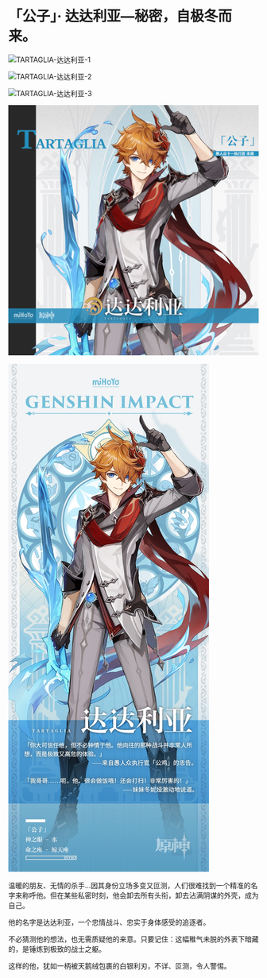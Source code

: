 # 「公子」· 达达利亚—秘密，自极冬而来。

![TARTAGLIA-达达利亚-1](./../D动图/TARTAGLIA-达达利亚-1.gif)

![TARTAGLIA-达达利亚-2](./../D动图/TARTAGLIA-达达利亚-2.gif)

![TARTAGLIA-达达利亚-3](./../D动图/TARTAGLIA-达达利亚-3.gif)

![TARTAGLIA-达达利亚](./../B方形卡/TARTAGLIA-达达利亚.jpg)

![TARTAGLIA-达达利亚](./../C立绘/TARTAGLIA-达达利亚.jpg)

温暖的朋友、无情的杀手…因其身份立场多变又叵测，人们很难找到一个精准的名字来称呼他。但在某些私密时刻，他会卸去所有头衔，卸去沾满阴谋的外壳，成为自己。 



他的名字是达达利亚，一个忠情战斗、忠实于身体感受的追逐者。



不必猜测他的想法，也无需质疑他的来意。只要记住：这幅稚气未脱的外表下暗藏的，是锤炼到极致的战士之躯。



这样的他，犹如一柄被天鹅绒包裹的白银利刃，不详、叵测，令人警惕。